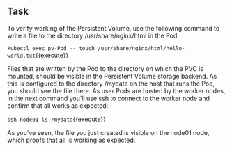 ## Task

To verify working of the Persistent Volume, use the following command to write a file to the directory /usr/share/nginx/html in the Pod:

`kubectl exec pv-Pod -- touch /usr/share/nginx/html/hello-world.txt`{{execute}}

Files that are written by the Pod to the directory on which the PVC is mounted, should be visible in the Persistent Volume storage backend. As this is configured to the directory /mydata on the host that runs the Pod, you should see the file there. As user Pods are hosted by the worker nodes, in the next command you'll use ssh to connect to the worker node and confirm that all works as expected:

`ssh node01 ls /mydata`{{execute}}

As you've seen, the file you just created is visible on the node01 node, which proofs that all is working as expected.
